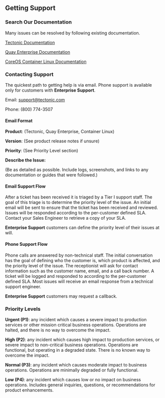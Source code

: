 ## Getting Support

### Search Our Documentation

Many issues can be resolved by following existing documentation.

[Tectonic Documentation](https://tectonic.com/docs/)

[Quay Enterprise Documentation](https://tectonic.com/quay-enterprise/docs/latest/)

[CoreOS Container Linux Documentation](https://coreos.com/os/docs/latest/)

### Contacting Support

The quickest path to getting help is via email. Phone support is available only for customers with **Enterprise Support**.

Email: support@tectonic.com

Phone: \(800\) 774-3507

#### Email Format

**Product**: \(Tectonic, Quay Enterprise, Container Linux\)

**Version**: \(See product release notes if unsure\)

**Priority**: \(See Priority Level section\)

**Describe the Issue:**

\(Be as detailed as possible. Include logs, screenshots, and links to any documentation or guides that were followed.\)

#### Email Support Flow

After a ticket has been received it is triaged by a Tier I support staff. The goal of this triage is  to determine the priority level of the issue. An initial email will be sent to ensure that the ticket has been received and reviewed. Issues will be responded according to the per-customer defined SLA. Contact your Sales Engineer to retrieve a copy of your SLA.

**Enterprise Support** customers can define the priority level of their issues at will.

#### Phone Support Flow

Phone calls are answered by non-technical staff. The initial conversation has the goal of defining who the customer is, which product is affected, and the priority level of the issue. The receptionist will ask for contact information such as the customer name, email, and a call back number. A ticket will be logged and responded to according to the per-customer defined SLA. Most issues will receive an email response from a technical support engineer.

**Enterprise Support** customers may request a callback.

### Priority Levels

**Urgent \(P1\)**: any incident which causes a severe impact to production services or other mission critical business operations.  Operations are halted, and there is no way to overcome the impact.

**High \(P2\)**: any incident which causes high impact to production services, or severe impact to non-critical business operations.  Operations are functional, but operating in a degraded state.  There is no known way to overcome the impact.

**Normal \(P3\)**: any incident which causes moderate impact to business operations.  Operations are minimally degraded or fully functional.

**Low \(P4\)**: any incident which causes low or no impact on business operations.  Includes general inquiries, questions, or recommendations for product enhancements.

